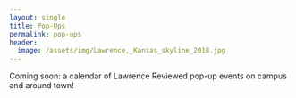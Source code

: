```yaml
---
layout: single
title: Pop-Ups
permalink: pop-ups
header:
  image: /assets/img/Lawrence,_Kansas_skyline_2018.jpg
---
```

Coming soon: a calendar of Lawrence Reviewed pop-up events on campus and around town!
